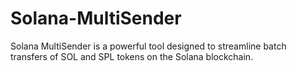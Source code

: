 # Solana-MultiSender
Solana MultiSender is a powerful tool designed to streamline batch transfers of SOL and SPL tokens on the Solana blockchain.
